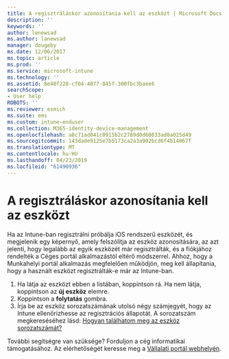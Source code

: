 ```yaml
---
title: A regisztráláskor azonosítania kell az eszközt | Microsoft Docs
description: ''
keywords: ''
author: lenewsad
ms.author: lanewsad
manager: dougeby
ms.date: 12/06/2017
ms.topic: article
ms.prod: ''
ms.service: microsoft-intune
ms.technology: ''
ms.assetid: 8e40f228-cf04-4077-845f-300fbc3baee6
searchScope:
- User help
ROBOTS: ''
ms.reviewer: esmich
ms.suite: ems
ms.custom: intune-enduser
ms.collection: M365-identity-device-management
ms.openlocfilehash: a8c71ad041c0915b2c2789d0d60033ad0a025d49
ms.sourcegitcommit: 143dade9125e7b5173ca2a3a902bcd6f4b14067f
ms.translationtype: MT
ms.contentlocale: hu-HU
ms.lasthandoff: 04/23/2019
ms.locfileid: "61490936"
---
```

# <a name="you-need-to-identify-your-device-when-youre-trying-to-enroll"></a>A regisztráláskor azonosítania kell az eszközt

Ha az Intune-ban regisztrálni próbálja iOS rendszerű eszközét, és megjelenik egy képernyő, amely felszólítja az eszköz azonosítására, az azt jelenti, hogy legalább az egyik eszközét már regisztrálták, és a fiókjához rendelték a Céges portál alkalmazástól eltérő módszerrel. Ahhoz, hogy a Munkahelyi portál alkalmazás megfelelően működjön, meg kell állapítania, hogy a használt eszközt regisztrálták-e már az Intune-ban.

1. Ha látja az eszközt ebben a listában, koppintson rá. Ha nem látja, koppintson az **új eszköz** elemre.
2. Koppintson a **folytatás** gombra.
3. Írja be az eszköz sorozatszámának utolsó négy számjegyét, hogy az Intune ellenőrizhesse az regisztrációs állapotát. A sorozatszám megkereséséhez lásd: [Hogyan találhatom meg az eszköz sorozatszámát?](how-do-i-find-the-serial-number-on-my-device-ios.md)

További segítségre van szüksége? Forduljon a cég informatikai támogatásához. Az elérhetőségét keresse meg a [Vállalati portál webhelyén](https://go.microsoft.com/fwlink/?linkid=2010980).
